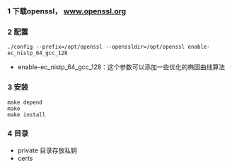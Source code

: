### 1 下载openssl， www.openssl.org
### 2 配置
```shell
./config --prefix=/opt/openssl --openssldir=/opt/openssl enable-ec_nistp_64_gcc_128
```
- enable-ec_nistp_64_gcc_128：这个参数可以添加一些优化的椭园曲线算法
### 3 安装
```shell
make depend
make
make install
```

### 4 目录
- private 目录存放私钥
- certs